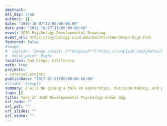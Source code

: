 ```yaml
---
abstract:  
all_day: true
authors: []
date: "2019-10-07T12:00:00-00:00"
date_end: "2019-19-07T13:00:00-00:00"
event: UCSD Psychology Developmental Brownbag
event_url: https://psychology.ucsd.edu/events/area-brown-bags.html
featured: false
#image:
#  caption: 'Image credit: [**Unsplash**](https://unsplash.com/photos/bzdhc5b3Bxs)'
#  focal_point: Right
location: San Diego, California
math: true
projects:
- internal-project
publishDate: "2017-01-01T00:00:00-08:00"
#slides: example
summary: I will be giving a talk on exploration, decision making, and play as part of UCSD's developmental psychology brownbag series. 
tags: []
title: Talk at UCSD Developmental Psychology Brown Bag
url_code: ""
url_pdf: ""
url_slides: ""
url_video: ""
---
```


